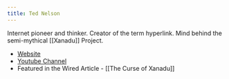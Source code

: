 ```yaml
---
title: Ted Nelson
---
```


Internet pioneer and thinker. Creator of the term hyperlink. Mind behind the semi-mythical [[Xanadu]] Project.

- [Website](http://hyperland.com/)
- [Youtube Channel](https://www.youtube.com/user/TheTedNelson)
- Featured in the Wired Article - [[The Curse of Xanadu]]
